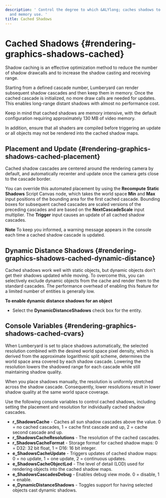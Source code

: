 ```yaml
---
description: ' Control the degree to which &ALYlong; caches shadows to optimize performance
  and memory use. '
title: Cached Shadows
---
```

# Cached Shadows {#rendering-graphics-shadows-cached}

Shadow caching is an effective optimization method to reduce the number of shadow drawcalls and to increase the shadow casting and receiving range\.

Starting from a defined cascade number, Lumberyard can render subsequent shadow cascades and then keep them in memory\. Once the cached cascade is initialized, no more draw calls are needed for updates\. This enables long\-range distant shadows with almost no performance cost\.

Keep in mind that cached shadows are memory intensive, with the default configuration requiring approximately 130 MB of video memory\.

In addition, ensure that all shaders are compiled before triggering an update or all objects may not be rendered into the cached shadow maps\.

## Placement and Update {#rendering-graphics-shadows-cached-placement}

Cached shadow cascades are centered around the rendering camera by default, and automatically recenter and update once the camera gets close to the cascade border\.

You can override this automated placement by using the **Recompute Static Shadows** Script Canvas node, which takes the world space **Min** and **Max** input positions of the bounding area for the first cached cascade\. Bounding boxes for subsequent cached cascades are scaled versions of the preceding cascades and are based on the **NextCascadeScale** input multiplier\. The **Trigger** input causes an update of all cached shadow cascades\.

**Note**
To keep you informed, a warning message appears in the console each time a cached shadow cascade is updated\.

## Dynamic Distance Shadows {#rendering-graphics-shadows-cached-dynamic-distance}

Cached shadows work well with static objects, but dynamic objects don't get their shadows updated while moving\. To overcome this, you can selectively exclude dynamic objects from the cache and render them to the standard cascades\. The performance overhead of enabling this feature for a limited number of entities is generally low\.

**To enable dynamic distance shadows for an object**
+ Select the **DynamicDistanceShadows** check box for the entity\.

## Console Variables {#rendering-graphics-shadows-cached-cvars}

When Lumberyard is set to place shadows automatically, the selected resolution combined with the desired world space pixel density, which is derived from the approximate logarithmic split scheme, determines the world space area covered by each shadow cascade\. Lowering the resolution lowers the shadowed range for each cascade while still maintaining shadow quality\.

When you place shadows manually, the resolution is uniformly stretched across the shadow cascade\. Consequently, lower resolutions result in lower shadow quality at the same world space coverage\.

Use the following console variables to control cached shadows, including setting the placement and resolution for individually cached shadow cascades\.
+ **r\_ShadowsCache** - Caches all sun shadow cascades above the value\. 0 = no cached cascades, 1 = cache first cascade and up, 2 = cache second cascade and up\.
+ **r\_ShadowsCacheResolutions** - The resolution of the cached cascades\.
+ **r\_ShadowsCacheFormat** - Storage format for cached shadow maps: 0 = D32: 32 bit float, 1 = D16: 16 bit integer\.
+ **e\_ShadowsCacheUpdate** - Triggers updates of cached shadow maps: 0 = no update, 1 = one update, 2 = continuous updates\.
+ **e\_ShadowsCacheObjectLod** - The level of detail \(LOD\) used for rendering objects into the cached shadow maps\.
+ **e\_ShadowsCascadesDebug** - Enables debug view mode\. 0 = disable, 1 = enable\.
+ **e\_DynamicDistanceShadows** - Toggles support for having selected objects cast dynamic shadows\.